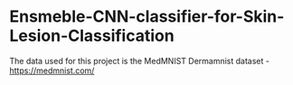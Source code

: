 # Ensmeble-CNN-classifier-for-Skin-Lesion-Classification
The data used for this project is the MedMNIST Dermamnist dataset - https://medmnist.com/
